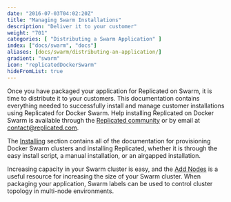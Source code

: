 ```yaml
---
date: "2016-07-03T04:02:20Z"
title: "Managing Swarm Installations"
description: "Deliver it to your customer"
weight: "701"
categories: [ "Distributing a Swarm Application" ]
index: ["docs/swarm", "docs"]
aliases: [docs/swarm/distributing-an-application/]
gradient: "swarm"
icon: "replicatedDockerSwarm"
hideFromList: true
---
```


Once you have packaged your application for Replicated on Swarm, it is time to distribute it to your customers. This documentation contains everything needed to successfully install and manage customer installations using Replicated for Docker Swarm. Help installing Replicated on Docker Swarm is available through the [Replicated community](https://help.replicated.com/community/) or by email at [contact@replicated.com](mailto:contact@replicated.com).

The [Installing](/docs/swarm/customer-installations/installing) section contains all of the documentation for provisioning Docker Swarm clusters and installing Replicated, whether it is through the easy install script, a manual installation, or an airgapped installation.

Increasing capacity in your Swarm cluster is easy, and the [Add Nodes](/docs/swarm/customer-installations/add-nodes) is a useful resource for increasing the size of your Swarm cluster. When packaging your application, Swarm labels can be used to control cluster topology in multi-node environments.
